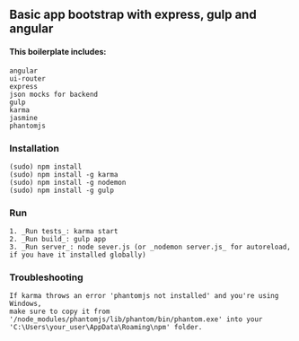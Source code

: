 ## Basic app bootstrap with express, gulp and angular

#### This boilerplate includes:
```
angular
ui-router
express
json mocks for backend
gulp
karma
jasmine
phantomjs
```

### Installation

```
(sudo) npm install
(sudo) npm install -g karma
(sudo) npm install -g nodemon
(sudo) npm install -g gulp
```

### Run

```
1. _Run tests_: karma start
2. _Run build_: gulp app
3. _Run server_: node sever.js (or _nodemon server.js_ for autoreload, if you have it installed globally)
```

### Troubleshooting

```
If karma throws an error 'phantomjs not installed' and you're using Windows,
make sure to copy it from '/node_modules/phantomjs/lib/phantom/bin/phantom.exe' into your
'C:\Users\your_user\AppData\Roaming\npm' folder.
```

